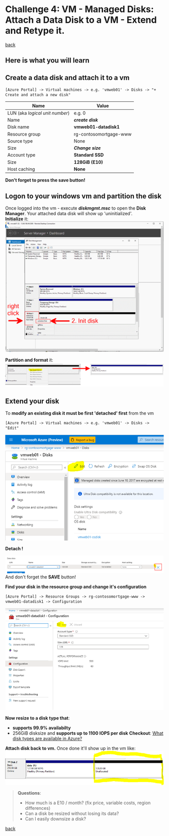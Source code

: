 # Challenge 4: VM - Managed Disks: Attach a Data Disk to a VM - Extend and Retype it.
[back](../../README.md)  

## Here is what you will learn ##

## Create a data disk and attach it to a vm ##
```
[Azure Portal] -> Virtual machines -> e.g. 'vmweb01' -> Disks -> "+ Create and attach a new disk"
```  
| Name | Value |
|---|---|
| LUN (aka _logical unit number_)  |  e.g. 0 |
| Name  | **_create disk_** |
| Disk name  |  **vmweb01-datadisk1** |   
| Resource group  |  rg-contosomortgage-www |   
| Source type  |  None |   
| Size  | **_Change size_** |
| Account type | **Standard SSD** |
| Size  |  **128GiB (E10)** | 
| Host caching  |  **None** | 

**Don't forget to press the save button!**

## Logon to your windows vm and partition the disk ##
Once logged into the vm - execute **_diskmgmt.msc_** to open the **Disk Manager**. Your attached data disk will show up 'uninitialized'.  
**Initialize** it:  
![Disk Manager](./datadisk0.png)  
  
**Partition and format** it:  
![Disk Manager extended disk](./datadisk1.png)

## Extend your disk ##
To **modify an existing disk it must be first 'detached' first** from the vm
```
[Azure Portal] -> Virtual machines -> e.g. 'vmweb01' -> Disks -> "Edit"  
```
![VM disk edit button](./vmDiskEditButton.png)  
  
**Detach !**  
  
![VM disk detach](./vmDiskDetach.png)  
And don't forget the **SAVE** button!

**Find your disk in the resource group and change it's configuration**
```
[Azure Portal] -> Resource Groups -> rg-contosomortgage-www -> vmweb01-datadisk1 -> Configuration
```
![VM Disk Configuration](./vmDiskConfig.png)

**Now resize to a disk type that**:
- **supports 99.9% availabilty**
- 256GiB disksize and **supports up to 1100 IOPS per disk**
**Checkout**: [What disk types are available in Azure?](https://docs.microsoft.com/en-us/azure/virtual-machines/windows/disks-types)
  

**Attach disk back to vm.** Once done it'll show up in the vm like:  
![VM with extended disk](./datadisk2.png)

> **Questions**:  
> - How much is a E10 / month? (fix price, variable costs, region differences)
> - Can a disk be resized without losing its data? 
> - Can I easily downsize a disk? 

[back](../../README.md)  
